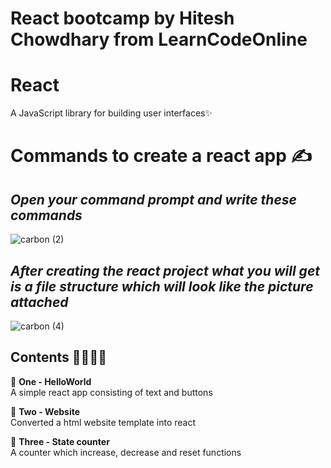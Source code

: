 # React bootcamp by Hitesh Chowdhary from LearnCodeOnline

# React
A JavaScript library for building user interfaces✨

# Commands to create a react app ✍
 ## _Open your command prompt and write these commands_<br>

![carbon (2)](https://user-images.githubusercontent.com/69143883/103172204-cea28e80-4877-11eb-8a9b-0f382462cfb1.png)

 ## _After creating the react project what you will get is a file structure which will look like the picture attached_

![carbon (4)](https://user-images.githubusercontent.com/69143883/103172327-b121f480-4878-11eb-8c90-6cf87bce996e.png)

## Contents 📕📗📘📙
  📌 <b>One - HelloWorld</b><br>
     A simple react app consisting of text and buttons<br>
    
  📌 <b>Two - Website</b><br>
     Converted a html website template into react<br>
    
  📌 <b>Three - State counter</b><br>
     A counter which increase, decrease and reset functions





